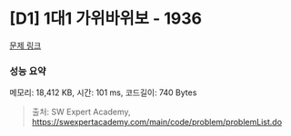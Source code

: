 # [D1] 1대1 가위바위보 - 1936 

[문제 링크](https://swexpertacademy.com/main/code/problem/problemDetail.do?contestProbId=AV5PjKXKALcDFAUq) 

### 성능 요약

메모리: 18,412 KB, 시간: 101 ms, 코드길이: 740 Bytes



> 출처: SW Expert Academy, https://swexpertacademy.com/main/code/problem/problemList.do